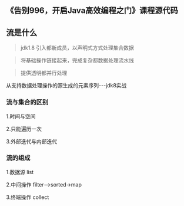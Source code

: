 ## 《告别996，开启Java高效编程之门》课程源代码

## 流是什么

> jdk1.8 引入都新成员，以声明式方式处理集合数据

> 将基础操作链接起来，完成复杂都数据处理流水线

> 提供透明都并行处理

从支持数据处理操作的源生成的元素序列---jdk8实战

### 流与集合的区别

1.时间与空间

2.只能遍历一次

3.外部迭代与内部迭代

### 流的组成
1.数据源 list

2.中间操作 filter——>sorted->map

3.终端操作 collect